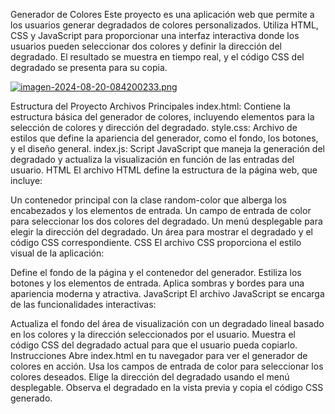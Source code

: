 Generador de Colores
Este proyecto es una aplicación web que permite a los usuarios generar degradados de colores personalizados. Utiliza HTML, CSS y JavaScript para proporcionar una interfaz interactiva donde los usuarios pueden seleccionar dos colores y definir la dirección del degradado. El resultado se muestra en tiempo real, y el código CSS del degradado se presenta para su copia.

[![imagen-2024-08-20-084200233.png](https://i.postimg.cc/d15Y6sL4/imagen-2024-08-20-084200233.png)](https://postimg.cc/Fdk8sQbL)

Estructura del Proyecto
Archivos Principales
index.html: Contiene la estructura básica del generador de colores, incluyendo elementos para la selección de colores y dirección del degradado.
style.css: Archivo de estilos que define la apariencia del generador, como el fondo, los botones, y el diseño general.
index.js: Script JavaScript que maneja la generación del degradado y actualiza la visualización en función de las entradas del usuario.
HTML
El archivo HTML define la estructura de la página web, que incluye:

Un contenedor principal con la clase random-color que alberga los encabezados y los elementos de entrada.
Un campo de entrada de color para seleccionar los dos colores del degradado.
Un menú desplegable para elegir la dirección del degradado.
Un área para mostrar el degradado y el código CSS correspondiente.
CSS
El archivo CSS proporciona el estilo visual de la aplicación:

Define el fondo de la página y el contenedor del generador.
Estiliza los botones y los elementos de entrada.
Aplica sombras y bordes para una apariencia moderna y atractiva.
JavaScript
El archivo JavaScript se encarga de las funcionalidades interactivas:

Actualiza el fondo del área de visualización con un degradado lineal basado en los colores y la dirección seleccionados por el usuario.
Muestra el código CSS del degradado actual para que el usuario pueda copiarlo.
Instrucciones
Abre index.html en tu navegador para ver el generador de colores en acción.
Usa los campos de entrada de color para seleccionar los colores deseados.
Elige la dirección del degradado usando el menú desplegable.
Observa el degradado en la vista previa y copia el código CSS generado.


